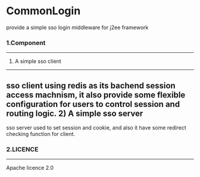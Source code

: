 CommonLogin
===

provide a simple sso login  middleware for j2ee framework

### 1.Component 
---

1) A simple sso client
---
   sso client using redis as its bachend session access machnism, it also provide some flexible configuration for users to control session and routing logic.
2) A simple sso server
---
   sso server used to set session and cookie, and also it have some redirect checking function for client. 
   

### 2.LICENCE
---

Apache licence 2.0



   

   
